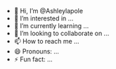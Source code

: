 - 👋 Hi, I’m @Ashleylapole
- 👀 I’m interested in ...
- 🌱 I’m currently learning ...
- 💞️ I’m looking to collaborate on ...
- 📫 How to reach me ...
- 😄 Pronouns: ...
- ⚡ Fun fact: ...

<!---
Ashleylapole/Ashleylapole is a ✨ special ✨ repository because its `README.md` (this file) appears on your GitHub profile.
You can click the Preview link to take a look at your changes.
--->
